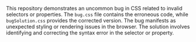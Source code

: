This repository demonstrates an uncommon bug in CSS related to invalid selectors or properties. The `bug.css` file contains the erroneous code, while `bugSolution.css` provides the corrected version. The bug manifests as unexpected styling or rendering issues in the browser.  The solution involves identifying and correcting the syntax error in the selector or property.